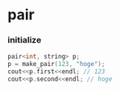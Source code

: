 # pair

### initialize
``` c++
pair<int, string> p;
p = make_pair(123, "hoge");
cout<<p.first<<endl; // 123
cout<<p.second<<endl; // hoge
```
